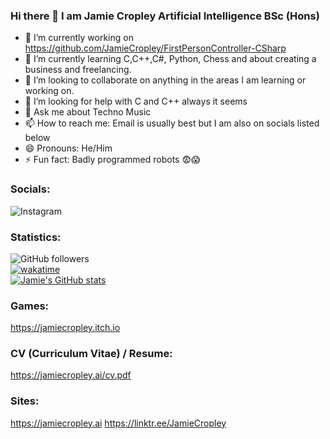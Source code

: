 ### Hi there 👋 I am Jamie Cropley Artificial Intelligence BSc (Hons)

- 🔭 I’m currently working on https://github.com/JamieCropley/FirstPersonController-CSharp
- 🌱 I’m currently learning C,C++,C#, Python, Chess and about creating a business and freelancing.
- 👯 I’m looking to collaborate on anything in the areas I am learning or working on.
- 🤔 I’m looking for help with C and C++ always it seems 
- 💬 Ask me about Techno Music
- 📫 How to reach me: Email is usually best but I am also on socials listed below
- 😄 Pronouns: He/Him
- ⚡ Fun fact: Badly programmed robots 😨😱

### Socials:

![Instagram](https://img.shields.io/badge/<jamiecropley>-%23E4405F.svg?style=for-the-badge&logo=Instagram&logoColor=white)


### Statistics:

![GitHub followers](https://img.shields.io/github/followers/JamieCropley) <br />
[![wakatime](https://wakatime.com/badge/user/004fc887-58a7-41c4-870f-630915a463e8.svg)](https://wakatime.com/@004fc887-58a7-41c4-870f-630915a463e8) <br />
[![Jamie's GitHub stats](https://github-readme-stats.vercel.app/api?username=JamieCropley)]()


### Games:

https://jamiecropley.itch.io

### CV (Curriculum Vitae) / Resume:

https://jamiecropley.ai/cv.pdf


### Sites:

https://jamiecropley.ai
https://linktr.ee/JamieCropley
